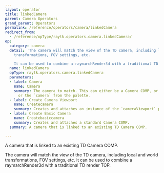 ```yaml
---
layout: operator
title: linkedCamera
parent: Camera Operators
grand_parent: Operators
permalink: /reference/operators/camera/linkedCamera
redirect_from:
  - /reference/opType/raytk.operators.camera.linkedCamera/
op:
  category: camera
  detail: 'The camera will match the view of the TD camera, including local and world
    transformations, FOV settings, etc.

    It can be used to combine a raymarchRender3d with a traditional TD render TOP.'
  name: linkedCamera
  opType: raytk.operators.camera.linkedCamera
  parameters:
  - label: Camera
    name: Camera
    summary: The camera to match. This can either be a Camera COMP, or an arcBallCamera,
      or the `camera` from the palette.
  - label: Create Camera Viewport
    name: Createcamera
    summary: Creates and attaches an instance of the `cameraViewport` palette component.
  - label: Create Basic Camera
    name: Createbasiccamera
    summary: Creates and attaches a standard Camera COMP.
  summary: A camera that is linked to an existing TD Camera COMP.

---
```



A camera that is linked to an existing TD Camera COMP.

The camera will match the view of the TD camera, including local and world transformations, FOV settings, etc.
It can be used to combine a raymarchRender3d with a traditional TD render TOP.